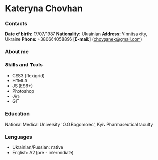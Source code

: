 # Kateryna Chovhan

### Contacts
**Date of birth:** 17/07/1987
**Nationality:** Ukrainian
**Address:** Vinnitsa city, Ukraine
**Phone:** +380664058896
[**E-mail:**] (chovganek@gmail.com)

### About me

### Skills and Tools

* CSS3 (flex/grid)
* HTML5
* JS (ES6+)
* Photoshop
* Jira
* GIT

### Education
 National Medical University  'O.O.Bogomolec', Kyiv
 Pharmaceutical faculty

### Lenguages
* Ukrainian/Russian: native
* English: A2 (pre - intermidiate)